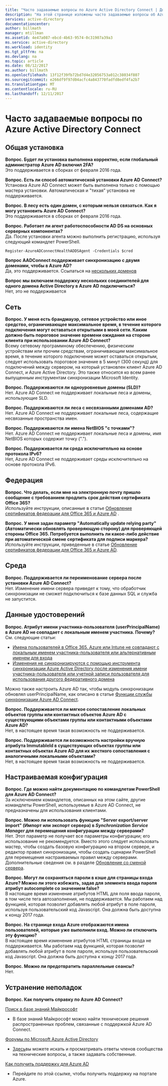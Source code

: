 ```yaml
---
title: "Часто задаваемые вопросы по Azure Active Directory Connect | Документация Майкрософт"
description: "На этой странице изложены часто задаваемые вопросы об Azure AD Connect."
services: active-directory
documentationcenter: 
author: billmath
manager: mtillman
ms.assetid: 4e47a087-ebcd-4b63-9574-0c31907a39a3
ms.service: active-directory
ms.workload: identity
ms.tgt_pltfrm: na
ms.devlang: na
ms.topic: article
ms.date: 08/12/2017
ms.author: billmath
ms.openlocfilehash: 13f12f39fb72bd7d4e32056753a012c38034f807
ms.sourcegitcommit: e266df9f97d04acfc4a843770fadfd8edf4fa2b7
ms.translationtype: MT
ms.contentlocale: ru-RU
ms.lasthandoff: 12/11/2017
---
```

# <a name="frequently-asked-questions-for-azure-active-directory-connect"></a>Часто задаваемые вопросы по Azure Active Directory Connect

## <a name="general-installation"></a>Общая установка
**Вопрос. Будет ли установка выполнена корректно, если глобальный администратор Azure AD включил 2FA?**  
Это поддерживается в сборках от февраля 2016 года.

**Вопрос. Есть ли способ автоматической установки Azure AD Connect?**  
Установка Azure AD Connect может быть выполнена только с помощью мастера установки. Автоматическая и "тихая" установка не поддерживается.

**Вопрос. В лесу есть один домен, с которым нельзя связаться. Как я могу установить Azure AD Connect?**  
Это поддерживается в сборках от февраля 2016 года.

**Вопрос. Работает ли агент работоспособности AD DS на основных серверных компонентах?**  
Да. После установки агента можно выполнить регистрацию, используя следующий командлет PowerShell. 

`Register-AzureADConnectHealthADDSAgent -Credentials $cred`

**Вопрос AADConnect поддерживает синхронизацию с двумя доменами, чтобы в Azure AD?**</br>
Да, это поддерживается. Ссылаться на [нескольких доменов](active-directory-aadconnect-multiple-domains.md)
 
**Вопрос мы включаем поддержку нескольких соединителей для одного домена Active Directory в Azure AD подключиться?**</br> Нет, это не поддерживается 

## <a name="network"></a>Сеть
**Вопрос. У меня есть брандмауэр, сетевое устройство или иное средство, ограничивающее максимальное время, в течение которого подключения могут оставаться открытыми в моей сети. Каким должно быть пороговое значение времени ожидания на стороне клиента при использовании Azure AD Connect?**  
Всему сетевому программному обеспечению, физическим устройствам или прочим средствам, ограничивающим максимальное время, в течение которого подключение может оставаться открытым, следует использовать пороговое значение в 5 минут (300 секунд) для подключений между сервером, на который установлен клиент Azure AD Connect, и Azure Active Directory. Это также относится ко всем ранее выпущенным инструментам синхронизации Microsoft Identity.

**Вопрос. Поддерживаются ли одноуровневые домены (SLD)?**  
Нет. Azure AD Connect не поддерживает локальные леса и домены, использующие SLD.

**Вопрос. Поддерживаются ли леса с несвязанными доменами AD?**  
Нет. Azure AD Connect не поддерживает локальные леса, содержащие несвязанные пространства имен.

**Вопрос. Поддерживаются ли имена NetBIOS "с точками"?**  
Нет. Azure AD Connect не поддерживает локальные леса и домены, имя NetBIOS которых содержит точку (".").

**Вопрос. Поддерживается ли среда исключительно на основе протокола IPv6?**  
Нет, Azure AD Connect не поддерживает среды исключительно на основе протокола IPv6.

## <a name="federation"></a>Федерация
**Вопрос. Что делать, если мне на электронную почту пришло сообщение с требованием продлить срок действия сертификата Office 365?**  
Используйте инструкции, описанные в статье [Обновление сертификатов федерации для Office 365 и Azure AD](active-directory-aadconnect-o365-certs.md) .

**Вопрос. У меня задан параметр "Automatically update relying party" (Автоматически обновлять проверяющую сторону) для проверяющей стороны Office 365. Потребуется выполнить ли какое-либо действие при автоматической смене сертификата для подписи маркера?**  
Используйте инструкции, приведенные в статье [Обновление сертификатов федерации для Office 365 и Azure AD](active-directory-aadconnect-o365-certs.md).

## <a name="environment"></a>Среда
**Вопрос. Поддерживается ли переименование сервера после установки Azure AD Connect?**  
Нет. Изменение имени сервера приведет к тому, что обработчик синхронизации не сможет подключиться к базе данных SQL и служба не запустится.

## <a name="identity-data"></a>Данные удостоверений
**Вопрос. Атрибут имени участника-пользователя (userPrincipalName) в Azure AD не совпадает с локальным именем участника. Почему?**  
См. следующие статьи:

* [Имена пользователей в Office 365, Azure или Intune не совпадают с локальным именем участника-пользователя или альтернативным именем для входа](https://support.microsoft.com/en-us/kb/2523192)
* [Изменения не синхронизируются с помощью инструмента синхронизации Azure Active Directory после изменения имени участника-пользователя или учетной записи пользователя для использования другого федеративного домена](https://support.microsoft.com/en-us/kb/2669550)

Можно также настроить Azure AD так, чтобы модуль синхронизации обновлял userPrincipalName, как описано в статье [Функции службы синхронизации Azure AD Connect](active-directory-aadconnectsyncservice-features.md).

**Вопрос. Поддерживается ли мягкое сопоставление локальных объектов группы или контактных объектов Azure AD с существующими объектами группы или контактными объектами Azure AD?**  
Нет, в настоящее время такая возможность не поддерживается.

**Вопрос. Поддерживается ли возможность настройки вручную атрибута ImmutableId в существующих объектах группы или контактных объектах Azure AD для их жесткого сопоставления с аналогичными локальными объектами?**  
Нет, в настоящее время такая возможность не поддерживается.

## <a name="custom-configuration"></a>Настраиваемая конфигурация
**Вопрос. Где можно найти документацию по командлетам PowerShell для Azure AD Connect?**  
За исключением командлетов, описанных на этом сайте, другие командлеты PowerShell, используемые в Azure AD Connect, не предназначены для использования клиентами.

**Вопрос. Можно ли использовать функцию "Server export/server import" (Импорт или экспорт сервера) в *Synchronization Service Manager* для перемещения конфигурации между серверами?**  
Нет. Этот параметр не получает все параметры конфигурации; его использование не рекомендуется. Вместо этого следует использовать мастер, чтобы создать базовую конфигурацию на втором сервере, и редактор правил синхронизации, чтобы создать сценарии PowerShell для перемещения настраиваемых правил между серверами. Дополнительные сведения см. в разделе [Обновление со сменой сервера](active-directory-aadconnect-upgrade-previous-version.md#swing-migration).

**Вопрос. Могут ли сохраняться пароли в кэше для страницы входа Azure? Можно ли этого избежать, задав для элемента ввода пароля атрибут autocomplete со значением false?**</br>
В настоящее время изменение атрибутов HTML для поля ввода пароля, в том числе тега автозаполнения, не поддерживается. Мы работаем над функцией, которая позволит добавлять любой атрибут в поле пароля, используя пользовательский код Javascript. Она должна быть доступна к концу 2017 года.

**Вопрос. На странице входа Azure отображаются имена пользователей, которые уже выполнили вход.  Можно ли отключить эту функцию?**</br>
В настоящее время изменение атрибутов HTML страницы входа не поддерживается. Мы работаем над функцией, которая позволит добавлять любой атрибут в поле пароля, используя пользовательский код Javascript. Она должна быть доступна к концу 2017 года.

**Вопрос. Можно ли предотвратить параллельные сеансы?**</br>
Нет.

## <a name="troubleshooting"></a>Устранение неполадок
**Вопрос. Как получить справку по Azure AD Connect?**

[Поиск в базе знаний Майкрософт](https://www.microsoft.com/en-us/Search/result.aspx?q=azure%20active%20directory%20connect&form=mssupport)

* В базе знаний Майкрософт можно найти технические решения распространенных проблем, связанные с поддержкой Azure AD Connect.

[Форумы по Microsoft Azure Active Directory](https://social.msdn.microsoft.com/Forums/azure/en-US/home?forum=WindowsAzureAD)

* [Здесь](https://social.msdn.microsoft.com/Forums/azure/en-US/newthread?category=windowsazureplatform&forum=WindowsAzureAD&prof=required)вы можете искать и просматривать ответы членов сообщества на технические вопросы, а также задавать собственные.

[Как получить поддержку для Azure AD](https://docs.microsoft.com/azure/active-directory/active-directory-troubleshooting-support-howto)

* Перейдите по этой ссылке, чтобы получить поддержку на портале Azure.

